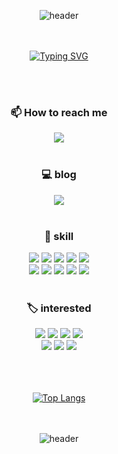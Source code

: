 <!--
**franjisca/franjisca** is a ✨ _special_ ✨ repository because its `README.md` (this file) appears on your GitHub profile.

Here are some ideas to get you started:

- 🔭 I’m currently working on ...
- 🌱 I’m currently learning ...
- 👯 I’m looking to collaborate on ...
- 🤔 I’m looking for help with ...
- 💬 Ask me about ...
- 📫 How to reach me: ...
- 😄 Pronouns: ...
- ⚡ Fun fact: ...
-->

<div align="center">
  
![header](https://capsule-render.vercel.app/api?type=shark&color=gradient&customColorList=0,2,2,5,30)
<br/>
<br/>
<br/>

[![Typing SVG](https://readme-typing-svg.demolab.com/?lines=👋+Thank+you+for+your+visiting!+👋&size=30&width=600&font=Black+Han+Sans&center=true&repeat=false&color=010554)](https://git.io/typing-svg)

</div>


<br/>
<br/>

<div align="center">

### 📫 How to reach me
<a href="mailto:publicjy324@gmail.com" title="send a mail"><img src="https://img.shields.io/badge/email-F06B66?style=for-the-badge&logo=Gmail&logoColor=white"/></a>
<br/>
<br/>

### 💻 blog
<a href="https://velog.io/@hanj1yeon" title="move to jiyeon's blog"><img src="https://img.shields.io/badge/velog-20C997?style=for-the-badge&logo=velog&logoColor=white"/></a>
<br/>
<br/>

### 📝 skill
<img src="https://img.shields.io/badge/JAVA-007396?style=for-the-badge&logo=java&logoColor=white"/>
<img src="https://img.shields.io/badge/Spring-6DB33F?style=for-the-badge&logo=spring&logoColor=white"/>
<img src="https://img.shields.io/badge/React-61DAFB?style=for-the-badge&logo=react&logoColor=white"/>
<img src="https://img.shields.io/badge/Oracle-F80000?style=for-the-badge&logo=oracle&logoColor=white"/>
<img src="https://img.shields.io/badge/Mysql-4479A1?style=for-the-badge&logo=mysql&logoColor=white"/>
<br/>
<img src="https://img.shields.io/badge/HTML5-E34F26?style=for-the-badge&logo=html5&logoColor=white"/>
<img src="https://img.shields.io/badge/css3-1572B6?style=for-the-badge&logo=css3&logoColor=white"/>
<img src="https://img.shields.io/badge/springboot-6DB33F?style=for-the-badge&logo=springboot&logoColor=white">
<img src="https://img.shields.io/badge/github-181717?style=for-the-badge&logo=github&logoColor=white">
<img src="https://img.shields.io/badge/Thymeleaf-005F0F?style=for-the-badge&logo=thymeleaf&logoColor=white">
<br/>
<br/>

### 🏷️ interested
<img src="https://img.shields.io/badge/nodeJs-339933?style=for-the-badge&logo=nodejs&logoColor=white">
<img src="https://img.shields.io/badge/nextjs-000000?style=for-the-badge&logo=nextjs&logoColor=white">
<img src="https://img.shields.io/badge/firebase-000000?style=for-the-badge&logo=firebase&logoColor=white">
<img src="https://img.shields.io/badge/aws-232F3E?style=for-the-badge&logo=amazonaws&logoColor=white">
<br/>

<img src="https://img.shields.io/badge/docker-2496ED?style=for-the-badge&logo=docker&logoColor=white">
<img src="https://img.shields.io/badge/linux-FCC624?style=for-the-badge&logo=linux&logoColor=white">
<img src="https://img.shields.io/badge/redis-DC382D?style=for-the-badge&logo=redis&logoColor=white">
<br/>
<br/>
<br/>
<br/>

[![Top Langs](https://github-readme-stats.vercel.app/api/top-langs/?username=franjisca&layout=compact)](https://github.com/franjisca/github-readme-stats)
<br/>
<br/>
<br/>

</div>

<div align="center">
  
![header](https://capsule-render.vercel.app/api?type=shark&color=gradient&customColorList=0,2,2,5,30)

</div>
